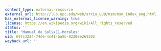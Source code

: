 ```yaml
---
content_type: external-resource
external_url: http://lub.upc.edu/web/arxiu_LUB/msm/msm_index_ang.html
has_external_license_warning: true
license: https://en.wikipedia.org/wiki/All_rights_reserved
status: ''
title: "Manuel de Sol\xE1-Morales"
uid: 697c3224-74de-4c41-ba9b-8230ee269202
wayback_url: ''
---
```


